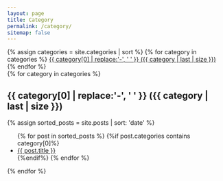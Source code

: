 ```yaml
---
layout: page
title: Category
permalink: /category/
sitemap: false
---
```


<div>
    {% assign categories = site.categories | sort %}
    {% for category in categories %}
        <span class="site-tag">
            <a href="#{{ category | first | slugify }}">
                    {{ category[0] | replace:'-', ' ' }} ({{ category | last | size }})
            </a>
        </span>
    {% endfor %}
</div>

<div id="index">
    {% for category in categories %}
        <a name="{{ category[0] }}"></a>
        <h2 class="post-list-heading">{{ category[0] | replace:'-', ' ' }} ({{ category | last | size }})</h2>
        {% assign sorted_posts = site.posts | sort: 'date' %}
        <ul class="post-list">
        {% for post in sorted_posts %}
            {%if post.categories contains category[0]%}
                <li>
                   <a class="post-link" href="{{ site.url }}{{ site.baseurl }}{{ post.url }}" title="{{ post.title }}">{{ post.title }} </a>
                </li>
            {%endif%}
        {% endfor %}
        </ul>
    {% endfor %}
</div>
